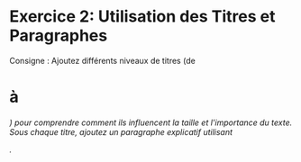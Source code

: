 # Exercice 2: Utilisation des Titres et Paragraphes

Consigne : Ajoutez différents niveaux de titres (de <h1> à <h6>) pour comprendre comment ils influencent la taille et l'importance du texte. Sous chaque titre, ajoutez un paragraphe explicatif utilisant <p>.
